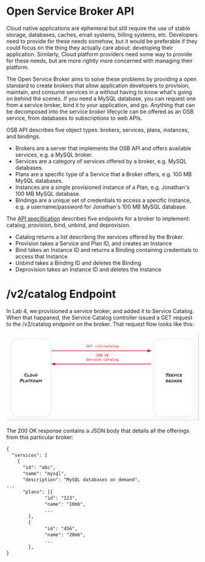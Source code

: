 # Open Service Broker API

Cloud native applications are ephemeral but still require the use of stable storage, databases,
caches, email systems, billing systems, etc. Developers need to provide for these needs somehow,
but it would be preferable if they could focus on the thing they actually care about: developing
their application. Similarly, Cloud platform providers need some way to provide for these needs,
but are more rightly more concerned with managing their platform.

The Open Service Broker aims to solve these problems by providing a open standard to create brokers
that allow application developers to provision, maintain, and consume services in a without having 
to know what's going on behind the scenes. If you need a MySQL database, you can request one from
a service broker, bind it to your application, and go. Anything that can be decomposed into the
service broker lifecycle can be offered as an OSB service, from databases to subscriptions to
web APIs.

OSB API describes five object types: brokers, services, plans, instances, and bindings.

* Brokers are a server that implements the OSB API and offers available services, e.g. a MySQL broker.
* Services are a category of services offered by a broker, e.g. MySQL databases.
* Plans are a specific type of a Service that a Broker offers, e.g. 100 MB MySQL databases.
* Instances are a single provisioned instance of a Plan, e.g. Jonathan's 100 MB MySQL database.
* Bindings are a unique set of credentials to access a specific Instance, e.g. a username/password for Jonathan's 100 MB MySQL database.

The [API specification](https://github.com/openservicebrokerapi/servicebroker) describes five
endpoints for a broker to implement: catalog, provision, bind, unbind, and deprovision.

* Catalog returns a list describing the services offered by the Broker.
* Provision takes a Service and Plan ID, and creates an Instance
* Bind takes an Instance ID and returns a Binding containing credentials to access that Instance
* Unbind takes a Binding ID and deletes the Binding
* Deprovision takes an Instance ID and deletes the Instance

# /v2/catalog Endpoint

In Lab 4, we provisioned a service broker, and added it to Service Catalog. When that happaned,
the Service Catalog controller issued a GET request to the /v2/catalog endpoint on the broker.
That request flow looks like this:

![/v2/catalog Request](../images/catalog_request.png)

The 200 OK response contains a JSON body that details all the offerings from this particular broker:
```
{
  "services": [
    {
      "id": "abc",
      "name": "mysql",
      "description": "MySQL databases on demand",
...
      "plans": [{
              "id": "123",
              "name": "10mb",
              ...
        },
        {
              "id": "456",
              "name": "20mb",
              ...
        },
}

```
